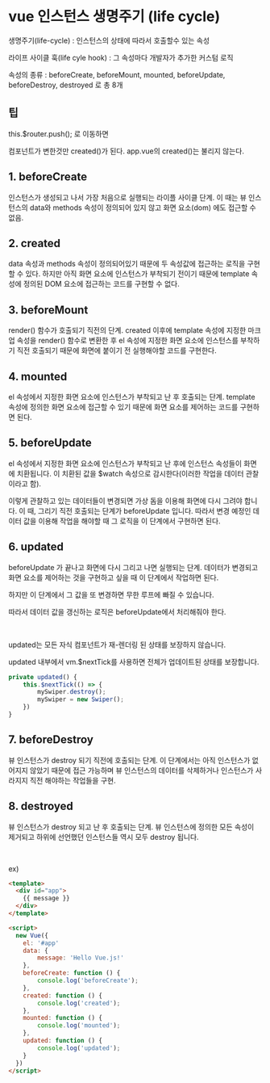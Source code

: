 # vue 인스턴스 생명주기 (life cycle)

생명주기(life-cycle) : 인스턴스의 상태에 따라서 호출할수 있는 속성
<br>

라이프 사이클 훅(life cyle hook) : 그 속성마다 개발자가 추가한 커스텀 로직
<br>

속성의 종류 : beforeCreate, beforeMount, mounted, beforeUpdate, beforeDestroy, destroyed 로 총 8개
<br>

## 팁

this.\$router.push(); 로 이동하면

컴포넌트가 변한것만 created()가 된다. app.vue의 created()는 불리지 않는다.

## 1. beforeCreate

인스턴스가 생성되고 나서 가장 처음으로 실행되는 라이플 사이클 단계. 이 때는 뷰 인스턴스의 data와 methods 속성이 정의되어 있지 않고 화면 요소(dom) 에도 접근할 수 없음.

## 2. created

data 속성과 methods 속성이 정의되어있기 때문에 두 속성값에 접근하는 로직을 구현할 수 있다. 하지만 아직 화면 요소에 인스턴스가 부착되기 전이기 때문에 template 속성에 정의된 DOM 요소에 접근하는 코드를 구현할 수 없다.

## 3. beforeMount

render() 함수가 호출되기 직전의 단계. created 이후에 template 속성에 지정한 마크업 속성을 render() 함수로 변환한 후 el 속성에 지정한 화면 요소에 인스턴스를 부착하기 직전 호출되기 때문에 화면에 붙이기 전 실행해야할 코드를 구현한다.

## 4. mounted

el 속성에서 지정한 화면 요소에 인스턴스가 부착되고 난 후 호출되는 단계. template 속성에 정의한 화면 요소에 접근할 수 있기 때문에 화면 요소를 제어하는 코드를 구현하면 된다.

## 5. beforeUpdate

el 속성에서 지정한 화면 요소에 인스턴스가 부착되고 난 후에 인스턴스 속성들이 화면에 치환됩니다. 이 치환된 값을 \$watch 속성으로 감시한다(이러한 작업을 데이터 관찰이라고 함).
<br>

이렇게 관찰하고 있는 데이터들이 변경되면 가상 돔을 이용해 화면에 다시 그려야 합니다. 이 때, 그리기 직전 호출되는 단계가 beforeUpdate 입니다. 따라서 변경 예정인 데이터 값을 이용해 작업을 해야할 때 그 로직을 이 단계에서 구현하면 된다.

## 6. updated

beforeUpdate 가 끝나고 화면에 다시 그리고 나면 실행되는 단계. 데이터가 변경되고 화면 요소를 제어하는 것을 구현하고 싶을 때 이 단계에서 작업하면 된다.

하지만 이 단계에서 그 값을 또 변경하면 무한 루프에 빠질 수 있습니다.

따라서 데이터 값을 갱신하는 로직은 beforeUpdate에서 처리해줘야 한다.

<br>

updated는 모든 자식 컴포넌트가 재-렌더링 된 상태를 보장하지 않습니다.

updated 내부에서 vm.\$nextTick를 사용하면 전체가 업데이트된 상태를 보장합니다.

```typescript
private updated() {
	this.$nextTick(() => {
 	 	mySwiper.destroy();
		mySwiper = new Swiper();
	})
}
```

## 7. beforeDestroy

뷰 인스턴스가 destroy 되기 직전에 호출되는 단계. 이 단계에서는 아직 인스턴스가 없어지지 않았기 때문에 접근 가능하며 뷰 인스턴스의 데이터를 삭제하거나 인스턴스가 사라지지 직전 해야하는 작업들을 구현.

## 8. destroyed

뷰 인스턴스가 destroy 되고 난 후 호출되는 단계. 뷰 인스턴스에 정의한 모든 속성이 제거되고 하위에 선언했던 인스턴스들 역시 모두 destroy 됩니다.

<br>

ex)

```html
<template>
  <div id="app">
    {{ message }}
  </div>
</template>

<script>
  new Vue({
  	el: '#app'
  	data: {
  		message: 'Hello Vue.js!'
  	},
  	beforeCreate: function () {
  		console.log('beforeCreate');
  	},
  	created: function () {
  		console.log('created');
  	},
  	mounted: function () {
  		console.log('mounted');
  	},
  	updated: function () {
  		console.log('updated');
  	}
  })
</script>
```
